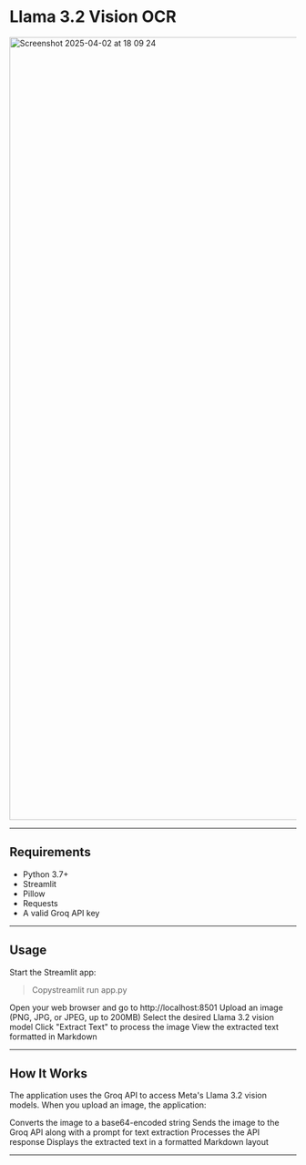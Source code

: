 # Llama 3.2 Vision OCR


<img width="1375" alt="Screenshot 2025-04-02 at 18 09 24" src="https://github.com/user-attachments/assets/6b90bcd6-4f4c-4afe-9940-038141c47b76" />


---

## Requirements

- Python 3.7+
- Streamlit
- Pillow
- Requests
- A valid Groq API key

---
## Usage

Start the Streamlit app:
> Copystreamlit run app.py

Open your web browser and go to http://localhost:8501
Upload an image (PNG, JPG, or JPEG, up to 200MB)
Select the desired Llama 3.2 vision model
Click "Extract Text" to process the image
View the extracted text formatted in Markdown

---

## How It Works
The application uses the Groq API to access Meta's Llama 3.2 vision models. When you upload an image, the application:

Converts the image to a base64-encoded string
Sends the image to the Groq API along with a prompt for text extraction
Processes the API response
Displays the extracted text in a formatted Markdown layout

---
